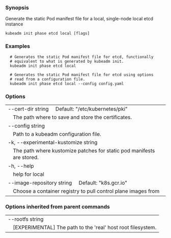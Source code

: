 ### Synopsis

Generate the static Pod manifest file for a local, single-node local etcd
instance

```
kubeadm init phase etcd local [flags]
```

### Examples

```
  # Generates the static Pod manifest file for etcd, functionally
  # equivalent to what is generated by kubeadm init.
  kubeadm init phase etcd local

  # Generates the static Pod manifest file for etcd using options
  # read from a configuration file.
  kubeadm init phase etcd local --config config.yaml
```

### Options

   <table style="width: 100%; table-layout: fixed;">
<colgroup>
<col span="1" style="width: 10px;" />
<col span="1" />
</colgroup>
<tbody>

<tr>
<td colspan="2">--cert-dir string&nbsp;&nbsp;&nbsp;&nbsp;&nbsp;Default: "/etc/kubernetes/pki"</td>
</tr>
<tr>
<td></td><td style="line-height: 130%; word-wrap: break-word;">The path where to save and store the certificates.</td>
</tr>

<tr>
<td colspan="2">--config string</td>
</tr>
<tr>
<td></td><td style="line-height: 130%; word-wrap: break-word;">Path to a kubeadm configuration file.</td>
</tr>

<tr>
<td colspan="2">-k, --experimental-kustomize string</td>
</tr>
<tr>
<td></td><td style="line-height: 130%; word-wrap: break-word;">The path where kustomize patches for static pod manifests are stored.</td>
</tr>

<tr>
<td colspan="2">-h, --help</td>
</tr>
<tr>
<td></td><td style="line-height: 130%; word-wrap: break-word;">help for local</td>
</tr>

<tr>
<td colspan="2">--image-repository string&nbsp;&nbsp;&nbsp;&nbsp;&nbsp;Default: "k8s.gcr.io"</td>
</tr>
<tr>
<td></td><td style="line-height: 130%; word-wrap: break-word;">Choose a container registry to pull control plane images from</td>
</tr>

</tbody>
</table>

### Options inherited from parent commands

   <table style="width: 100%; table-layout: fixed;">
<colgroup>
<col span="1" style="width: 10px;" />
<col span="1" />
</colgroup>
<tbody>

<tr>
<td colspan="2">--rootfs string</td>
</tr>
<tr>
<td></td><td style="line-height: 130%; word-wrap: break-word;">[EXPERIMENTAL] The path to the 'real' host root filesystem.</td>
</tr>

</tbody>
</table>
